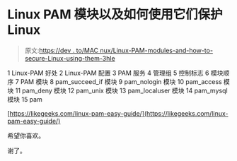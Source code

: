 # Linux PAM 模块以及如何使用它们保护 Linux

> 原文:[https://dev . to/MAC nux/Linux-PAM-modules-and-how-to-secure-Linux-using-them-3hle](https://dev.to/macnux/linux-pam-modules-and-how-to-secure-linux-using-them-3hle)

1 Linux-PAM 好处
2 Linux-PAM 配置
3 PAM 服务
4 管理组
5 控制标志
6 模块顺序
7 PAM 模块
8 pam_succeed_if 模块
9 pam_nologin 模块
10 pam_access 模块
11 pam_deny 模块
12 pam_unix 模块
13 pam_localuser 模块
14 pam_mysql 模块
15 pam

[https://likegeeks.com/linux-pam-easy-guide/](https://likegeeks.com/linux-pam-easy-guide/)

希望你喜欢。

谢了。